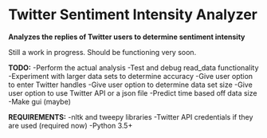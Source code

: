 # Twitter Sentiment Intensity Analyzer
**Analyzes the replies of Twitter users to determine sentiment intensity**



Still a work in progress. Should be functioning very soon.

**TODO:**
     -Perform the actual analysis
     -Test and debug read_data functionality
     -Experiment with larger data sets to determine accuracy
     -Give user option to enter Twitter handles
     -Give user option to determine data set size
     -Give user option to use Twitter API or a json file
     -Predict time based off data size
     -Make gui (maybe)

**REQUIREMENTS:**
     -nltk and tweepy libraries
     -Twitter API credentials if they are used (required now)
     -Python 3.5+
